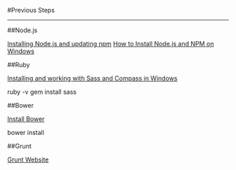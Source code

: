 #Previous Steps 

------------------------

##Node.js

[Installing Node.js and updating npm](https://docs.npmjs.com/getting-started/installing-node)
[How to Install Node.js and NPM on Windows](http://blog.teamtreehouse.com/install-node-js-npm-windows)



##Ruby

[Installing and working with Sass and Compass in Windows](http://lawrencenaman.com/blog/sass-compass-windows/)

ruby -v
gem install sass


##Bower

[Install Bower](http://bower.io/#install-bower)

bower install


##Grunt

[Grunt Website](http://gruntjs.com/)
